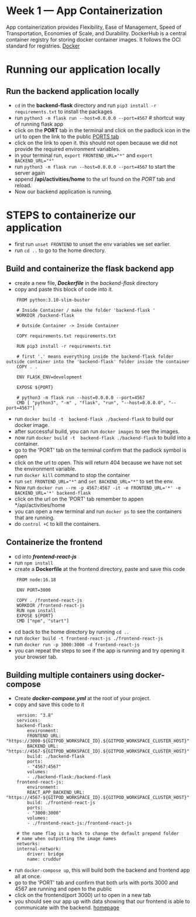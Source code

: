 # Week 1 — App Containerization

App containerization provides Flexibility, Ease of Management, Speed of Transportation, Economies of Scale, and Durability.
DockerHub is a central container registry for storing docker container images. It follows the OCI standard for registries.
[Docker](../_docs/assets/docker.png)
# Running our application locally
## Run the backend application locally
- `cd` in the **backend-flask** directory and run `pip3 install -r requirements.txt` to install the packages
- run `python3 -m flask run --host=0.0.0.0 --port=4567` # shortcut way of running flask app
- click on the **PORT** tab in the terminal and click on the padlock icon in the url to open the link to the public
[PORTS tab](../_docs/assets/port-tab.png)
- click on the link to open it. this should not open because we did not provide the required environment variables.
- in your terminal run, `export FRONTEND_URL="*"` and `export BACKEND_URL="*"`
- run `python3 -m flask run --host=0.0.0.0 --port=4567` to start the server again 
- append **/api/activities/home** to the url found on the *PORT* tab and reload.
- Now our backend application is running.

# STEPS to containerize our application
- first run `unset FRONTEND` to unset the env variables we set earlier.
- run `cd ..` to go to the home directory.

## Build and containerize the flask backend app
- create a new file, ***Dockerfile*** in the *backend-flask* directory
- copy and paste this block of code into it.
```
    FROM python:3.10-slim-buster

    # Inside Container / make the folder 'backend-flask '
    WORKDIR /backend-flask

    # Outside Container -> Inside Container

    COPY requirements.txt requirements.txt

    RUN pip3 install -r requirements.txt

    # first '.' means everything inside the backend-flask folder outside container into the 'backend-flask' folder inside the container
    COPY . .

    ENV FLASK_ENV=development

    EXPOSE ${PORT}

    # python3 -m flask run --host=0.0.0.0 --port=4567
    CMD [ "python3", "-m" , "flask", "run", "--host=0.0.0.0", "--port=4567"]

```
- run `docker build -t  backend-flask ./backend-flask` to build our docker image.
- after successful build, you can run `docker images` to see the images.
- now run `docker build -t  backend-flask ./backend-flask` to build into a container.
- go to the 'PORT' tab on the terminal confirm that the padlock symbol is open
- click on the url to open. This will return 404 because we have not set the environment variable.
- run `docker kill` command to stop the container
- run `set FRONTEND_URL="*"` and `set BACKEND_URL="*"` to set the env.
- Now run `docker run --rm -p 4567:4567 -it -e FRONTEND_URL='*' -e BACKEND_URL='*' backend-flask`
- click on the url on the 'PORT' tab remember to appen */api/activities/home
- you can open a new terminal and run `docker ps` to see the containers that are running.
- do `control +C` to kill the containers.

## Containerize the frontend
- cd into ***frontend-react-js*** 
- run `npm install`
- create a **Dockerfile** at the frontend directory, paste and save this code
```
    FROM node:16.18

    ENV PORT=3000

    COPY . /frontend-react-js
    WORKDIR /frontend-react-js
    RUN npm install
    EXPOSE ${PORT}
    CMD ["npm", "start"]
```
- cd back to the home directory by running `cd ..`
- run `docker build -t frontend-react-js ./frontend-react-js`
- run `docker run -p 3000:3000 -d frontend-react-js`
- you can repeat the steps to see if the app is running and try opening it your browser tab.

## Building multiple containers using docker-compose
- Create ***docker-compose.yml*** at the root of your project.
- copy and save this code to it
```
    version: "3.8"
    services:
    backend-flask:
        environment:
        FRONTEND_URL: "https://3000-${GITPOD_WORKSPACE_ID}.${GITPOD_WORKSPACE_CLUSTER_HOST}"
        BACKEND_URL: "https://4567-${GITPOD_WORKSPACE_ID}.${GITPOD_WORKSPACE_CLUSTER_HOST}"
        build: ./backend-flask
        ports:
        - "4567:4567"
        volumes:
        - ./backend-flask:/backend-flask
    frontend-react-js:
        environment:
        REACT_APP_BACKEND_URL: "https://4567-${GITPOD_WORKSPACE_ID}.${GITPOD_WORKSPACE_CLUSTER_HOST}"
        build: ./frontend-react-js
        ports:
        - "3000:3000"
        volumes:
        - ./frontend-react-js:/frontend-react-js

    # the name flag is a hack to change the default prepend folder
    # name when outputting the image names
    networks: 
    internal-network:
        driver: bridge
        name: cruddur
```
- run `docker-compose up`, this will build both the backend and frontend app all at once.
- go to the 'PORT' tab and confirm that both urls with ports 3000 and 4567 are running and open to the public
- click on the frontend(port 3000) url to open in a new tab
- you should see our app up with data showing that our frontend is able to communicate with the backend.
[homepage](../_docs/assets/homepage-cruddur.png)

